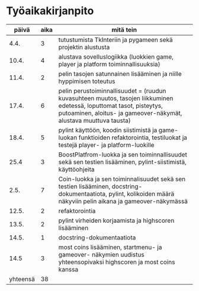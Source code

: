 # Työaikakirjanpito

|päivä|aika|mitä tein |
|---|---|---|
|4.4.|3|tutustumista TkInteriin ja pygameen sekä projektin alustusta|
|10.4.|4|alustava sovelluslogiikka (luokkien game, player ja platform toiminnallisuuksia)|
|11.4.|2|pelin tasojen satunnainen lisääminen ja niille hyppimisen toteutus|
|17.4.|6|pelin perustoiminnallisuudet = (ruudun kuvasuhteen muutos, tasojen liikkuminen edetessä, loputtomat tasot, pisteytys, putoaminen, aloitus- ja gameover-näkymät, alustava muuttuva tausta)|
|18.4.|5|pylint käyttöön, koodin siistimistä ja game-luokan funktioiden refaktorointia, testiluokat ja testejä player- ja platform-luokille|
|25.4|3|BoostPlatfrom-luokka ja sen toiminnallisuudet sekä sen testien lisääminen, pylint-siistimistä, käyttöohjeita|
|2.5.|7|Coin-luokka ja sen toiminnalisuudet sekä sen testien lisääminen, docstring-dokumentaatiota, pylint, kolikoiden määrä näkyviin pelin aikana ja gameover-näkymässä|
|12.5.|2|refaktorointia|
|13.5.|2|pylint virheiden korjaamista ja highscoren lisääminen|
|14.5.|1|docstring-dokumentaatiota|
|14.5|3|most coins lisääminen, startmenu- ja gameover- näkymien uudistus yhteensopivaksi highscoren ja most coins kanssa|
|yhteensä|38||
